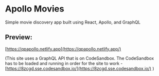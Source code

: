 # Apollo Movies

Simple movie discovery app built using React, Apollo, and GraphQL

## Preview: 
[https://qpapollo.netlify.app](https://qpapollo.netlify.app/)

(This site uses a GraphQL API that is on CodeSandbox. The CodeSandbox has to be loaded and running in order for the site to work - [https://8zcgd.sse.codesandbox.io/](https://8zcgd.sse.codesandbox.io/) )
